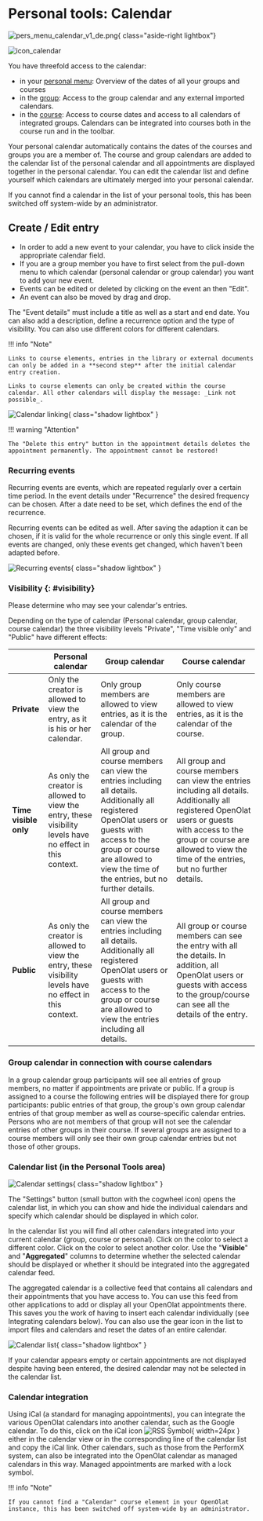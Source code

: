 # Personal tools: Calendar

![pers_menu_calendar_v1_de.png](assets/pers_menu_calendar_v1_de.png){ class="aside-right lightbox"}

![icon_calendar](assets/icon_calendar.png)

You have threefold access to the calendar:

* in your [personal menu](../personal_menu/index.md): Overview of the dates of all your groups and courses
* in the [group](../groups/Using_Group_Tools.md): Access to the group calendar and any external imported calendars.
* in the [course](../area_modules/Courses.md): Access to course dates and access to all calendars of integrated groups. Calendars can be integrated into courses both in the course run and in the toolbar.

Your personal calendar automatically contains the dates of the courses and groups you are a member of. The course and group calendars are added to the calendar list of the personal calendar and all appointments are displayed together in the personal calendar. You can edit the calendar list and define yourself which calendars are ultimately merged into your personal calendar.

If you cannot find a calendar in the list of your personal tools, this has been switched off system-wide by an administrator.


## Create / Edit entry

* In order to add a new event to your calendar, you have to click inside the appropriate calendar field. 
* If you are a group member you have to first select from the pull-down menu to which calendar (personal calendar or group calendar) you want to add your new event. 
* Events can be edited or deleted by clicking on the event an then "Edit". 
* An event can also be moved by drag and drop.

The "Event details" must include a title as well as a start and end date. You can also add a description, define a recurrence option and the type of visibility. You can also use different colors for different calendars.

!!! info "Note"

    Links to course elements, entries in the library or external documents can only be added in a **second step** after the initial calendar entry creation.
    
    Links to course elements can only be created within the course calendar. All other calendars will display the message: _Link not possible_.

![Calendar linking](assets/calendar_connection_EN.png){ class="shadow lightbox" }

!!! warning "Attention"

    The "Delete this entry" button in the appointment details deletes the appointment permanently. The appointment cannot be restored!

### Recurring events

Recurring events are events, which are repeated regularly over a certain time period. In the event details under "Recurrence" the desired frequency can be chosen. After a date need to be set, which defines the end of the recurrence.

Recurring events can be edited as well. After saving the adaption it can be chosen, if it is valid for the whole recurrence or only this single event. If all events are changed, only these events get changed, which haven't been adapted before.

![Recurring events](assets/recurringevent_EN.png){ class="shadow lightbox" }


### Visibility {: #visibility}

Please determine who may see your calendar's entries.

Depending on the type of calendar (Personal calendar, group calendar, course calendar) the three visibility levels "Private", "Time visible only" and "Public" have different effects:

|| Personal calendar| Group calendar| Course calendar  
---|---|---|---  
**Private** | Only the creator is allowed to view the entry, as it is his or her calendar.| Only group members are allowed to view entries, as it is the calendar of the group. | Only course members are allowed to view entries, as it is the calendar of the course.  
**Time visible only** | As only the creator is allowed to view the entry, these visibility levels have no effect in this context. | All group and course members can view the entries including all details. Additionally all registered OpenOlat users or guests with access to the group or course are allowed to view the time of the entries, but no further details. | All group and course members can view the entries including all details. Additionally all registered OpenOlat users or guests with access to the group or course are allowed to view the time of the entries, but no further details.
**Public** | As only the creator is allowed to view the entry, these visibility levels have no effect in this context. | All group and course members can view the entries including all details. Additionally all registered OpenOlat users or guests with access to the group or course are allowed to view the entries including all details. | All group or course members can see the entry with all the details. In addition, all OpenOlat users or guests with access to the group/course can see all the details of the entry.

### Group calendar in connection with course calendars

In a group calendar group participants will see all entries of group members, no matter if appointments are private or public. If a group is assigned to a course the following entries will be displayed there for group participants: public entries of that group, the group's own group calendar entries of that group member as well as course-specific calendar entries. Persons who are not members of that group will not see the calendar entries of other groups in their course. If several groups are assigned to a course members will only see their own group calendar entries but not those of other groups.

### Calendar list (in the Personal Tools area)

![Calendar settings](assets/calendar.gif){ class="shadow lightbox" }

The "Settings" button (small button with the cogwheel icon) opens the calendar list, in which you can show and hide the individual calendars and specify which calendar should be displayed in which color.

In the calendar list you will find all other calendars integrated into your current calendar (group, course or personal). Click on the color to select a different color. Click on the color to select another color.  Use the "**Visible**" and "**Aggregated**" columns to determine whether the selected calendar should be displayed or whether it should be integrated into the aggregated calendar feed.

The aggregated calendar is a collective feed that contains all calendars and their appointments that you have access to. You can use this feed from other applications to add or display all your OpenOlat appointments there. This saves you the work of having to insert each calendar individually (see Integrating calendars below). You can also use the gear icon in the list to import files and calendars and reset the dates of an entire calendar.

![Calendar list](assets/calendar_list.gif){ class="shadow lightbox" }

If your calendar appears empty or certain appointments are not displayed despite having been entered, the desired calendar may not be selected in the calendar list.

### Calendar integration

Using iCal (a standard for managing appointments), you can integrate the various OpenOlat calendars into another calendar, such as the Google calendar. To do this, click on the iCal icon ![RSS Symbol](assets/icon_rss_small.png){ width=24px } either in the calendar view or in the corresponding line of the calendar list and copy the iCal link. Other calendars, such as those from the PerformX system, can also be integrated into the OpenOlat calendar as managed calendars in this way. Managed appointments are marked with a lock symbol.

!!! info "Note"

    If you cannot find a "Calendar" course element in your OpenOlat instance, this has been switched off system-wide by an administrator.
